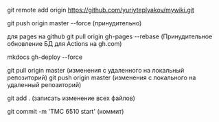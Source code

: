 git remote add origin https://github.com/yuriyteplyakov/mywiki.git

git push origin master --force (принудительно)

для pages на github
git pull origin gh-pages --rebase (Принудительное обновление БД для Actions на gh.com) 

mkdocs gh-deploy --force

git pull origin master  (изменения с удаленного на локальный репозиторий)
git push origin master  (изменения с локального на удаленный репозиторий)

git add . (записать изменение всех файлов)

git commit -m 'TMC 6510 start' (коммит)

